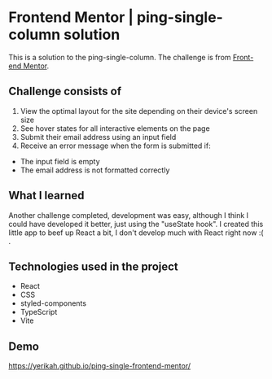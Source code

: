 
# Frontend Mentor | ping-single-column solution

This is a solution to the ping-single-column. The challenge is from [Front-end Mentor](https://www.frontendmentor.io/solutions/ping-single-column-coming-soon-page-fuhD2JG09c).


## Challenge consists of

1. View the optimal layout for the site depending on their device's screen size
1. See hover states for all interactive elements on the page
1. Submit their email address using an input field
1. Receive an error message when the form is submitted if:
- The input field is empty
- The email address is not formatted correctly


## What I learned
Another challenge completed, development was easy, although I think I could have developed it better, just using the "useState hook".
I created this little app to beef up React a bit, I don't develop much with React right now :( .

## Technologies used in the project
- React
- CSS
- styled-components
- TypeScript
- Vite

## Demo
https://yerikah.github.io/ping-single-frontend-mentor/
